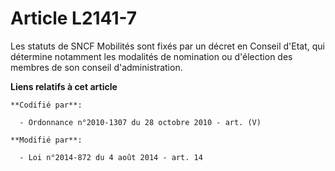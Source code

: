 # Article L2141-7

Les statuts de SNCF Mobilités sont fixés par un décret en Conseil d'Etat, qui détermine notamment les modalités de nomination
ou d'élection des membres de son conseil d'administration.

**Liens relatifs à cet article**

	**Codifié par**:

	  - Ordonnance n°2010-1307 du 28 octobre 2010 - art. (V)

	**Modifié par**:

	  - Loi n°2014-872 du 4 août 2014 - art. 14
